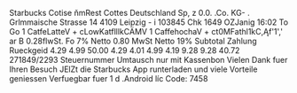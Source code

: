 Starbucks Cotise ňmRest Cottes Deutschland Sp, z 0.0. .Co. KG- . Grlmmaische Strasse 14 4109 Leipzig - i 103845 Chk 1649 OZJanig 16:02 To Go 1 CatfeLatteV + cLowKatflllkCÄMV 1 CaffehochaV + ct0MFathl1kC,Ąf'1',' ar B 0.28flwSt. Fo 7% Netto 0.80 MwSt Netto 19% Subtotal Zahlung Rueckgeid 4.29 4.99 50.00 4.29 4.01 4.99 4.19 9.28 9.28 40.72 271849/2293 Steuernummer Umtausch nur mit Kassenbon Vielen Dank fuer Ihren Besuch JElZt die Starbucks App runterladen und viele Vorteile geniessen Verfuegbar fuer 1 d .Android líc Code: 7458